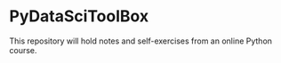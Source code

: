 # PyDataSciToolBox
This repository will hold notes and self-exercises from an online Python course.

